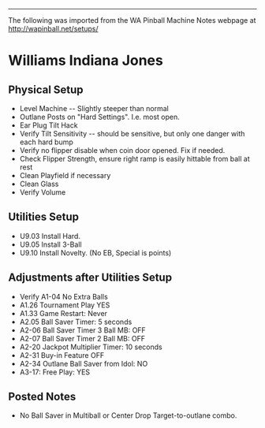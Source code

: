 ***
The following was imported from the WA Pinball Machine Notes webpage at http://wapinball.net/setups/
# Williams Indiana Jones
## Physical Setup
-   Level Machine -- Slightly steeper than normal
-   Outlane Posts on "Hard Settings". I.e. most open.
-   Ear Plug Tilt Hack
-   Verify Tilt Sensitivity -- should be sensitive, but only one danger with each hard bump
-   Verify no flipper disable when coin door opened. Fix if needed.
-   Check Flipper Strength, ensure right ramp is easily hittable from ball at rest
-   Clean Playfield if necessary
-   Clean Glass
-   Verify Volume
## Utilities Setup
-   U9.03 Install Hard.
-   U9.05 Install 3-Ball
-   U9.10 Install Novelty. (No EB, Special is points)
## Adjustments after Utilities Setup
-   Verify A1-04 No Extra Balls
-   A1.26 Tournament Play YES
-   A1.33 Game Restart: Never
-   A2.05 Ball Saver Timer: 5 seconds
-   A2-06 Ball Saver Timer 3 Ball MB: OFF
-   A2-07 Ball Saver Timer 2 Ball MB: OFF
-   A2-20 Jackpot Multiplier Timer: 10 seconds
-   A2-31 Buy-in Feature OFF
-   A2-34 Outlane Ball Saver from Idol: NO
-   A3-17: Free Play: YES
## Posted Notes
-   No Ball Saver in Multiball or Center Drop Target-to-outlane combo.
